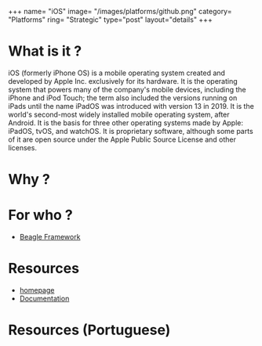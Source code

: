+++
name= "iOS"
image= "/images/platforms/github.png"
category= "Platforms"
ring= "Strategic"
type="post"
layout="details"
+++

# What is it ?

iOS (formerly iPhone OS) is a mobile operating system created and developed by Apple Inc. exclusively for its hardware. It is the operating system that powers many of the company's mobile devices, including the iPhone and iPod Touch; the term also included the versions running on iPads until the name iPadOS was introduced with version 13 in 2019. It is the world's second-most widely installed mobile operating system, after Android. It is the basis for three other operating systems made by Apple: iPadOS, tvOS, and watchOS. It is proprietary software, although some parts of it are open source under the Apple Public Source License and other licenses.

# Why ?



# For who ?

* [Beagle Framework](https://usebeagle.io/)

# Resources

* [homepage](https://www.apple.com/ios/ios-14/)
* [Documentation](https://developer.apple.com/documentation/)


# Resources (Portuguese)
